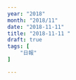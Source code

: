 ```yaml
---
year: "2018"
month: "2018/11"
date: "2018-11-11"
title: "2018-11-11 "
draft: true
tags: [
    "日報"
]

---
```


